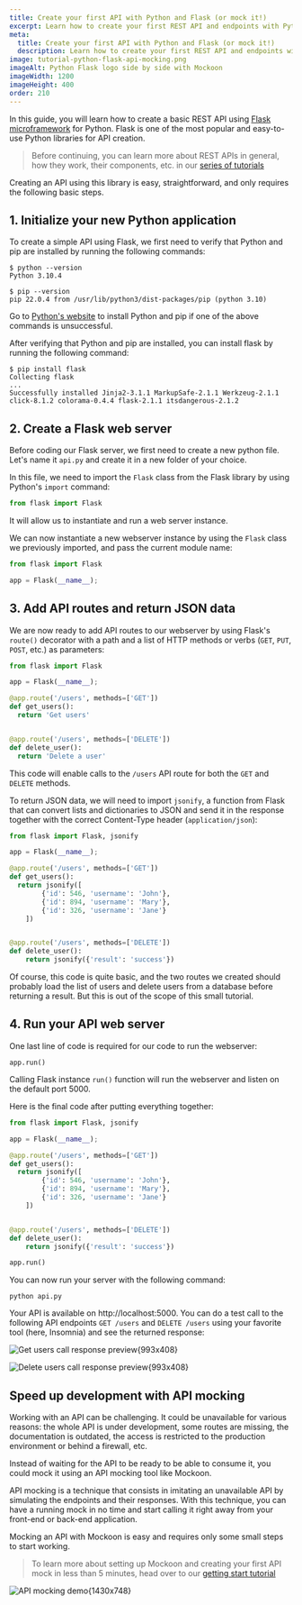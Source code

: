 ```yaml
---
title: Create your first API with Python and Flask (or mock it!)
excerpt: Learn how to create your first REST API and endpoints with Python's Flask microframework or mock it to accelerate your application development
meta:
  title: Create your first API with Python and Flask (or mock it!)
  description: Learn how to create your first REST API and endpoints with Python's Flask microframework or mock it to accelerate your application development
image: tutorial-python-flask-api-mocking.png
imageAlt: Python Flask logo side by side with Mockoon
imageWidth: 1200
imageHeight: 400
order: 210
---
```


In this guide, you will learn how to create a basic REST API using [Flask microframework](https://flask.palletsprojects.com/) for Python. Flask is one of the most popular and easy-to-use Python libraries for API creation.

> Before continuing, you can learn more about REST APIs in general, how they work, their components, etc. in our [series of tutorials](/tutorials/api-guide-what-are-api/)

Creating an API using this library is easy, straightforward, and only requires the following basic steps.

## 1. Initialize your new Python application

To create a simple API using Flask, we first need to verify that Python and pip are installed by running the following commands:

```sh-sessions
$ python --version
Python 3.10.4
```

```sh-sessions
$ pip --version
pip 22.0.4 from /usr/lib/python3/dist-packages/pip (python 3.10)
```

Go to [Python's website](https://www.python.org/downloads/) to install Python and pip if one of the above commands is unsuccessful.

After verifying that Python and pip are installed, you can install flask by running the following command:

```sh-sessions
$ pip install flask
Collecting flask
...
Successfully installed Jinja2-3.1.1 MarkupSafe-2.1.1 Werkzeug-2.1.1 click-8.1.2 colorama-0.4.4 flask-2.1.1 itsdangerous-2.1.2
```

## 2. Create a Flask web server

Before coding our Flask server, we first need to create a new python file. Let's name it `api.py` and create it in a new folder of your choice.

In this file, we need to import the `Flask` class from the Flask library by using Python's `import` command:

```python
from flask import Flask
```

It will allow us to instantiate and run a web server instance.

We can now instantiate a new webserver instance by using the `Flask` class we previously imported, and pass the current module name:

```python
from flask import Flask

app = Flask(__name__);
```

## 3. Add API routes and return JSON data

We are now ready to add API routes to our webserver by using Flask's `route()` decorator with a path and a list of HTTP methods or verbs (`GET`, `PUT`, `POST`, etc.) as parameters:

```python
from flask import Flask

app = Flask(__name__);

@app.route('/users', methods=['GET'])
def get_users():
  return 'Get users'


@app.route('/users', methods=['DELETE'])
def delete_user():
  return 'Delete a user'
```

This code will enable calls to the `/users` API route for both the `GET` and `DELETE` methods.

To return JSON data, we will need to import `jsonify`, a function from Flask that can convert lists and dictionaries to JSON and send it in the response together with the correct Content-Type header (`application/json`):

```python
from flask import Flask, jsonify

app = Flask(__name__);

@app.route('/users', methods=['GET'])
def get_users():
  return jsonify([
        {'id': 546, 'username': 'John'},
        {'id': 894, 'username': 'Mary'},
        {'id': 326, 'username': 'Jane'}
    ])


@app.route('/users', methods=['DELETE'])
def delete_user():
    return jsonify({'result': 'success'})
```

Of course, this code is quite basic, and the two routes we created should probably load the list of users and delete users from a database before returning a result. But this is out of the scope of this small tutorial.

## 4. Run your API web server

One last line of code is required for our code to run the webserver:

`app.run()`

Calling Flask instance `run()` function will run the webserver and listen on the default port 5000.

Here is the final code after putting everything together:

```python
from flask import Flask, jsonify

app = Flask(__name__);

@app.route('/users', methods=['GET'])
def get_users():
  return jsonify([
        {'id': 546, 'username': 'John'},
        {'id': 894, 'username': 'Mary'},
        {'id': 326, 'username': 'Jane'}
    ])


@app.route('/users', methods=['DELETE'])
def delete_user():
    return jsonify({'result': 'success'})

app.run()
```

You can now run your server with the following command:

`python api.py`

Your API is available on http://localhost:5000. You can do a test call to the following API endpoints `GET /users` and `DELETE /users` using your favorite tool (here, Insomnia) and see the returned response:

![Get users call response preview{993x408}](/images/tutorials/python-api-mocking/api-get-users-call.png)

![Delete users call response preview{993x408}](/images/tutorials/python-api-mocking/api-delete-users-call.png)

## Speed up development with API mocking

Working with an API can be challenging. It could be unavailable for various reasons: the whole API is under development, some routes are missing, the documentation is outdated, the access is restricted to the production environment or behind a firewall, etc.

Instead of waiting for the API to be ready to be able to consume it, you could mock it using an API mocking tool like Mockoon.

API mocking is a technique that consists in imitating an unavailable API by simulating the endpoints and their responses. With this technique, you can have a running mock in no time and start calling it right away from your front-end or back-end application.

Mocking an API with Mockoon is easy and requires only some small steps to start working.

> To learn more about setting up Mockoon and creating your first API mock in less than 5 minutes, head over to our [getting start tutorial](/tutorials/getting-started/)

![API mocking demo{1430x748}](/images/tutorials/api-mocking-demo.gif)

